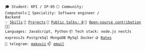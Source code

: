 <code>🎓 Student: KPI / IP-05</code>
<code>⚪ Community: Computools</code>
<code>👷 Speciality: Software engineer / Backend</code><br>
<code>💡 [Skills](SKILLS.md)</code>
<code>🧻 [Projects](PROJECTS.md)</code>
<code>📢 [Public talks: 0](TALKS.md)</code>
<code>👀 [Open-source contribution](CONTRIBUTION.md)</code><br>
<code>🧑‍💻 Languages: JavaScript, Python</code>
<code>📦 Tech stack: node.js nestJs expressJs PostgreSql MongoDB MySql Docker</code>
<code>🪙 [Rates](RATES.md)</code><br>
<code>💬 telegram: [makovii](https://t.me/MakoVik)</code>
<code>📫 [email](mailto:viktorkaktysikov@gmail.com)</code>
